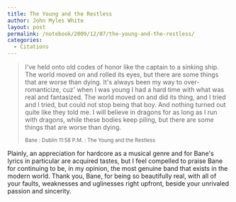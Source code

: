 ```yaml
---
title: The Young and the Restless
author: John Myles White
layout: post
permalink: /notebook/2009/12/07/the-young-and-the-restless/
categories:
  - Citations
---
```


<blockquote>
<p>I've held onto old codes of honor like the captain to a sinking ship. The world moved on and rolled its eyes, but there are some things that are worse than dying. It's always been my way to over-romanticize, cuz' when I was young I had a hard time with what was real and fantasized. The world moved on and did its thing, and I tried and I tried, but could not stop being that boy. And nothing turned out quite like they told me. I will believe in dragons for as long as I run with dragons, while these bodies keep piling, but there are some things that are worse than dying.</p>

<small>Bane : Dublin 11:58 P.M. : The Young and the Restless</small>
</blockquote>

Plainly, an appreciation for hardcore as a musical genre and for Bane's lyrics in particular are acquired tastes, but I feel compelled to praise Bane for continuing to be, in my opinion, the most genuine band that exists in the modern world. Thank you, Bane, for being so beautifully real, with all of your faults, weaknesses and uglinesses right upfront, beside your unrivaled passion and sincerity.
